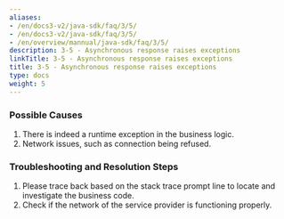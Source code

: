 ```yaml
---
aliases:
- /en/docs3-v2/java-sdk/faq/3/5/
- /en/docs3-v2/java-sdk/faq/3/5/
- /en/overview/mannual/java-sdk/faq/3/5/
description: 3-5 - Asynchronous response raises exceptions
linkTitle: 3-5 - Asynchronous response raises exceptions
title: 3-5 - Asynchronous response raises exceptions
type: docs
weight: 5
---
```







### Possible Causes

1. There is indeed a runtime exception in the business logic.
2. Network issues, such as connection being refused.

### Troubleshooting and Resolution Steps

1. Please trace back based on the stack trace prompt line to locate and investigate the business code.
2. Check if the network of the service provider is functioning properly.

